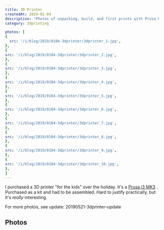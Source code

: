 ```yaml
---
title: 3D Printer
createdAt: 2019-01-04
description: 'Photos of unpacking, build, and first prints with Prusa MK3.'
category: 3dprinting

photos: [
{
  src: '/i/blog/2019/0104-3dprinter/3dprinter_1.jpg',
},
{
src: '/i/blog/2019/0104-3dprinter/3dprinter_2.jpg',
},
{
src: '/i/blog/2019/0104-3dprinter/3dprinter_3.jpg',
},
{
src: '/i/blog/2019/0104-3dprinter/3dprinter_4.jpg',
},
{
src: '/i/blog/2019/0104-3dprinter/3dprinter_5.jpg',
},
{
src: '/i/blog/2019/0104-3dprinter/3dprinter_6.jpg',
},
{
src: '/i/blog/2019/0104-3dprinter/3dprinter_7.jpg',
},
{
src: '/i/blog/2019/0104-3dprinter/3dprinter_8.jpg',
},
{
src: '/i/blog/2019/0104-3dprinter/3dprinter_9.jpg',
},
{
src: '/i/blog/2019/0104-3dprinter/3dprinter_10.jpg',
},
]
---
```


I purchased a 3D printer &quot;for the kids&quot; over the holiday. It's a
<a href="https://www.prusa3d.com/original-prusa-i3-mk3/">Prusa i3 MK3</a>
. Purchased as a kit and had to be assembled. Hard to justify practically, but it's <i>really</i> interesting.

For more photos, see update:
<nuxt-link to="/blog/20190521-3dprinter-update">20190521-3dprinter-update</nuxt-link>

<h2>Photos</h2>
<blog-post-photos-simple :photos=photos></blog-post-photos-simple>
